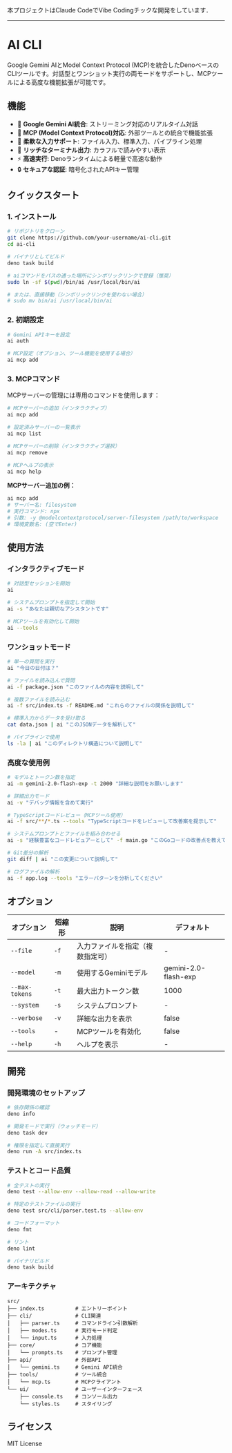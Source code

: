 本プロジェクトはClaude CodeでVibe Codingチックな開発をしています．

---
# AI CLI

Google Gemini AIとModel Context Protocol (MCP)を統合したDenoベースのCLIツールです。対話型とワンショット実行の両モードをサポートし、MCPツールによる高度な機能拡張が可能です。

## 機能

- 🤖 **Google Gemini AI統合**: ストリーミング対応のリアルタイム対話
- 🔧 **MCP (Model Context Protocol)対応**: 外部ツールとの統合で機能拡張
- 📁 **柔軟な入力サポート**: ファイル入力、標準入力、パイプライン処理
- 🎨 **リッチなターミナル出力**: カラフルで読みやすい表示
- ⚡ **高速実行**: Denoランタイムによる軽量で高速な動作
- 🔒 **セキュアな認証**: 暗号化されたAPIキー管理

## クイックスタート

### 1. インストール

```bash
# リポジトリをクローン
git clone https://github.com/your-username/ai-cli.git
cd ai-cli

# バイナリとしてビルド
deno task build

# aiコマンドをパスの通った場所にシンボリックリンクで登録（推奨）
sudo ln -sf $(pwd)/bin/ai /usr/local/bin/ai

# または、直接移動（シンボリックリンクを使わない場合）
# sudo mv bin/ai /usr/local/bin/ai
```

### 2. 初期設定

```bash
# Gemini APIキーを設定
ai auth

# MCP設定（オプション、ツール機能を使用する場合）
ai mcp add
```

### 3. MCPコマンド

MCPサーバーの管理には専用のコマンドを使用します：

```bash
# MCPサーバーの追加（インタラクティブ）
ai mcp add

# 設定済みサーバーの一覧表示
ai mcp list

# MCPサーバーの削除（インタラクティブ選択）
ai mcp remove

# MCPヘルプの表示
ai mcp help
```

**MCPサーバー追加の例：**
```bash
ai mcp add
# サーバー名: filesystem
# 実行コマンド: npx
# 引数: -y @modelcontextprotocol/server-filesystem /path/to/workspace
# 環境変数名: (空でEnter)
```

## 使用方法

### インタラクティブモード

```bash
# 対話型セッションを開始
ai

# システムプロンプトを指定して開始
ai -s "あなたは親切なアシスタントです"

# MCPツールを有効化して開始
ai --tools
```

### ワンショットモード

```bash
# 単一の質問を実行
ai "今日の日付は？"

# ファイルを読み込んで質問
ai -f package.json "このファイルの内容を説明して"

# 複数ファイルを読み込む
ai -f src/index.ts -f README.md "これらのファイルの関係を説明して"

# 標準入力からデータを受け取る
cat data.json | ai "このJSONデータを解析して"

# パイプラインで使用
ls -la | ai "このディレクトリ構造について説明して"
```

### 高度な使用例

```bash
# モデルとトークン数を指定
ai -m gemini-2.0-flash-exp -t 2000 "詳細な説明をお願いします"

# 詳細出力モード
ai -v "デバッグ情報を含めて実行"

# TypeScriptコードレビュー（MCPツール使用）
ai -f src/**/*.ts --tools "TypeScriptコードをレビューして改善案を提示して"

# システムプロンプトとファイルを組み合わせる
ai -s "経験豊富なコードレビュアーとして" -f main.go "このGoコードの改善点を教えて"

# Git差分の解析
git diff | ai "この変更について説明して"

# ログファイルの解析
ai -f app.log --tools "エラーパターンを分析してください"
```

## オプション

| オプション     | 短縮形 | 説明                             | デフォルト           |
| -------------- | ------ | -------------------------------- | -------------------- |
| `--file`       | `-f`   | 入力ファイルを指定（複数指定可） | -                    |
| `--model`      | `-m`   | 使用するGeminiモデル             | gemini-2.0-flash-exp |
| `--max-tokens` | `-t`   | 最大出力トークン数               | 1000                 |
| `--system`     | `-s`   | システムプロンプト               | -                    |
| `--verbose`    | `-v`   | 詳細な出力を表示                 | false                |
| `--tools`      | -      | MCPツールを有効化                | false                |
| `--help`       | `-h`   | ヘルプを表示                     | -                    |


## 開発

### 開発環境のセットアップ

```bash
# 依存関係の確認
deno info

# 開発モードで実行（ウォッチモード）
deno task dev

# 権限を指定して直接実行
deno run -A src/index.ts
```

### テストとコード品質

```bash
# 全テストの実行
deno test --allow-env --allow-read --allow-write

# 特定のテストファイルの実行
deno test src/cli/parser.test.ts --allow-env

# コードフォーマット
deno fmt

# リント
deno lint

# バイナリビルド
deno task build
```

### アーキテクチャ

```
src/
├── index.ts          # エントリーポイント
├── cli/              # CLI関連
│   ├── parser.ts     # コマンドライン引数解析
│   ├── modes.ts      # 実行モード判定
│   └── input.ts      # 入力処理
├── core/             # コア機能
│   └── prompts.ts    # プロンプト管理
├── api/              # 外部API
│   └── gemini.ts     # Gemini API統合
├── tools/            # ツール統合
│   └── mcp.ts        # MCPクライアント
└── ui/               # ユーザーインターフェース
    ├── console.ts    # コンソール出力
    └── styles.ts     # スタイリング
```


## ライセンス

MIT License
